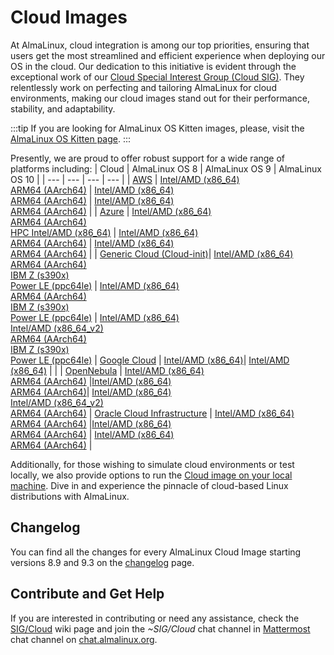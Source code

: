 # Cloud Images

At AlmaLinux, cloud integration is among our top priorities, ensuring that users get the most streamlined and efficient experience when deploying our OS in the cloud. Our dedication to this initiative is evident through the exceptional work of our [Cloud Special Interest Group (Cloud SIG)](/sigs/Cloud). They relentlessly work on perfecting and tailoring AlmaLinux for cloud environments, making our cloud images stand out for their performance, stability, and adaptability. 

:::tip
If you are looking for AlmaLinux OS Kitten images, please, visit the [AlmaLinux OS Kitten page](/development/almalinux-os-kitten-10).
:::

Presently, we are proud to offer robust support for a wide range of platforms including:
| Cloud | AlmaLinux OS 8 | AlmaLinux OS 9 | AlmaLinux OS 10 |
| --- | --- | --- | --- |
| [AWS](AWS) | [Intel/AMD (x86_64)](https://aws.amazon.com/marketplace/pp/prodview-mku4y3g4sjrye)<br>[ARM64 (AArch64)](https://aws.amazon.com/marketplace/pp/prodview-zgsymdwitnxmm) | [Intel/AMD (x86_64)](https://aws.amazon.com/marketplace/pp/prodview-ykmb6re2rcouy)<br>[ARM64 (AArch64)](https://aws.amazon.com/marketplace/pp/prodview-pvttztrj2uzjk) | [Intel/AMD (x86_64)](https://aws.amazon.com/marketplace/pp/prodview-tommf6drdxv4w)<br>[ARM64 (AArch64)](https://aws.amazon.com/marketplace/pp/prodview-kh5sf2hbb7rnw) |
| [Azure](Azure) | [Intel/AMD (x86_64)](https://azuremarketplace.microsoft.com/en-us/marketplace/apps/almalinux.almalinux-x86_64)<br>[ARM64 (AArch64)](https://azuremarketplace.microsoft.com/en-us/marketplace/apps/almalinux.almalinux-arm)<br>[HPC Intel/AMD (x86_64)](https://azuremarketplace.microsoft.com/en-us/marketplace/apps/almalinux.almalinux-hpc) | [Intel/AMD (x86_64)](https://azuremarketplace.microsoft.com/en-us/marketplace/apps/almalinux.almalinux-x86_64)<br>[ARM64 (AArch64)](https://azuremarketplace.microsoft.com/en-us/marketplace/apps/almalinux.almalinux-arm) | [Intel/AMD (x86_64)](https://azuremarketplace.microsoft.com/en-us/marketplace/apps/almalinux.almalinux-x86_64)<br>[ARM64 (AArch64)](https://azuremarketplace.microsoft.com/en-us/marketplace/apps/almalinux.almalinux-arm) |
| [Generic Cloud (Cloud-init)](Generic-cloud)| [Intel/AMD (x86_64)](https://repo.almalinux.org/almalinux/8/cloud/x86_64/images/)<br>[ARM64 (AArch64)](https://repo.almalinux.org/almalinux/8/cloud/aarch64/images)<br>[IBM Z (s390x)](https://repo.almalinux.org/almalinux/8/cloud/s390x/images/)<br>[Power LE (ppc64le)](http://repo.almalinux.org/almalinux/8/cloud/ppc64le/images/) | [Intel/AMD (x86_64)](https://repo.almalinux.org/almalinux/9/cloud/x86_64/images/)<br>[ARM64 (AArch64)](https://repo.almalinux.org/almalinux/9/cloud/aarch64/images/)<br>[IBM Z (s390x)](https://repo.almalinux.org/almalinux/9/cloud/s390x/images/)<br>[Power LE (ppc64le)](https://repo.almalinux.org/almalinux/9/cloud/ppc64le/images/) | [Intel/AMD (x86_64)](https://repo.almalinux.org/almalinux/10/cloud/x86_64/images/)<br>[Intel/AMD (x86_64_v2)](https://repo.almalinux.org/almalinux/10/cloud/x86_64_v2/images/)<br>[ARM64 (AArch64)](https://repo.almalinux.org/almalinux/10/cloud/aarch64/images)<br>[IBM Z (s390x)](https://repo.almalinux.org/almalinux/10/cloud/s390x/images/)<br>[Power LE (ppc64le)](http://repo.almalinux.org/almalinux/10/cloud/ppc64le/images/)
| [Google Cloud](Google) | [Intel/AMD (x86_64)](https://console.cloud.google.com/marketplace/product/almalinux-cloud/almalinux-8)| [Intel/AMD (x86_64)](https://console.cloud.google.com/marketplace/product/almalinux-cloud/almalinux-9) | |
| [OpenNebula](OpenNebula) | [Intel/AMD (x86_64)](https://repo.almalinux.org/almalinux/8/cloud/x86_64/images/)<br>[ARM64 (AArch64)](https://repo.almalinux.org/almalinux/8/cloud/aarch64/images) |[Intel/AMD (x86_64)](https://repo.almalinux.org/almalinux/9/cloud/x86_64/images/)<br>[ARM64 (AArch64)](https://repo.almalinux.org/almalinux/9/cloud/aarch64/images/)| [Intel/AMD (x86_64)](https://repo.almalinux.org/almalinux/10/cloud/x86_64/images/)<br>[Intel/AMD (x86_64_v2)](https://repo.almalinux.org/almalinux/10/cloud/x86_64_v2/images/)<br>[ARM64 (AArch64)](https://repo.almalinux.org/almalinux/10/cloud/aarch64/images/)
| [Oracle Cloud Infrastructure](OCI) | [Intel/AMD (x86_64)](https://cloudmarketplace.oracle.com/marketplace/en_US/listing/125544666)<br>[ARM64 (AArch64)](https://cloudmarketplace.oracle.com/marketplace/en_US/listing/125567282) |[Intel/AMD (x86_64)](https://cloudmarketplace.oracle.com/marketplace/en_US/listing/127985411)<br>[ARM64 (AArch64)](https://cloudmarketplace.oracle.com/marketplace/en_US/listing/127985893) | [Intel/AMD (x86_64)](https://cloudmarketplace.oracle.com/marketplace/en_US/listing/189119150)<br>[ARM64 (AArch64)](https://cloudmarketplace.oracle.com/marketplace/en_US/listing/189119919) |

Additionally, for those wishing to simulate cloud environments or test locally, we also provide options to run the [Cloud image on your local machine](Generic-cloud-on-local). Dive in and experience the pinnacle of cloud-based Linux distributions with AlmaLinux.

## Changelog

You can find all the changes for every AlmaLinux Cloud Image starting versions 8.9 and 9.3 on the [changelog](cloud-changelog) page. 

## Contribute and Get Help

If you are interested in contributing or need any assistance, check the [SIG/Cloud](/sigs/Cloud) wiki page and join the *~SIG/Cloud* chat channel in [Mattermost](https://chat.almalinux.org/almalinux/channels/sigcloud) chat channel on [chat.almalinux.org](https://chat.almalinux.org).
